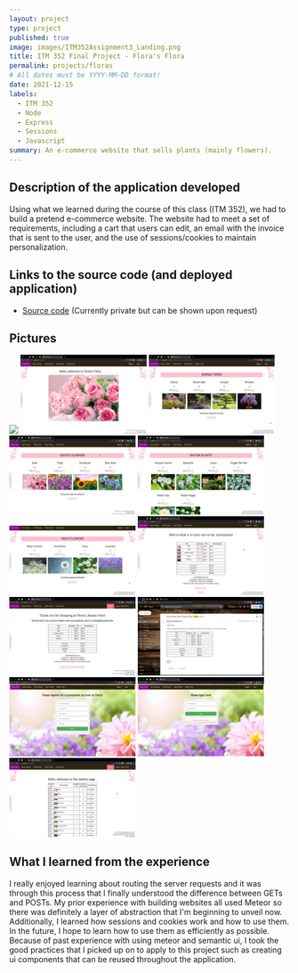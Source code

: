 ```yaml
---
layout: project
type: project
published: true
image: images/ITM352Assignment3_Landing.png
title: ITM 352 Final Project - Flora's Flora
permalink: projects/floras
# All dates must be YYYY-MM-DD format!
date: 2021-12-15
labels:
  - ITM 352
  - Node
  - Express
  - Sessions
  - Javascript
summary: An e-commerce website that sells plants (mainly flowers).
---
```


## Description of the application developed
Using what we learned during the course of this class (ITM 352), we had to build a pretend e-commerce website. The website had to meet a set of requirements, including a cart that users can edit, an email with the invoice that is sent to the user, and the use of sessions/cookies to maintain personalization.

## Links to the source code (and deployed application)
 - [Source code](https://github.com/alyssia-chen/ITM352_F21_repo/tree/main/Chen_Alyssia_Assignment3) (Currently private but can be shown upon request)

## Pictures
<img class="ui right floated rounded image" width="45%" src="../images/ITM352Assignment3_Landing.png">
<img class="ui right floated rounded image" width="45%" src="../images/ITM352Assignment3_AllDisplay.png">
<img class="ui right floated rounded image" width="45%" src="../images/ITM352Assignment3_Product1.png">
<img class="ui right floated rounded image" width="45%" src="../images/ITM352Assignment3_Product2.png">
<img class="ui right floated rounded image" width="45%" src="../images/ITM352Assignment3_Product3.png">
<img class="ui right floated rounded image" width="45%" src="../images/ITM352Assignment3_Product4.png">

<img class="ui right floated rounded image" width="45%" src="../images/ITM352Assignment3_Cart.png">
<img class="ui right floated rounded image" width="45%" src="../images/ITM352Assignment3_Invoice.png">
<img class="ui right floated rounded image" width="45%" src="../images/ITM352Assignment3_Email.png">
<img class="ui right floated rounded image" width="45%" src="../images/ITM352Assignment3_Register.png">
<img class="ui right floated rounded image" width="45%" src="../images/ITM352Assignment3_Login.png">
<img class="ui right floated rounded image" width="45%" src="../images/ITM352Assignment3_Admin.png">








## What I learned from the experience
I really enjoyed learning about routing the server requests and it was through this process that I finally understood the difference between GETs and POSTs. My prior experience with building websites all used Meteor so there was definitely a layer of abstraction that I'm beginning to unveil now. Additionally, I learned how sessions and cookies work and how to use them. In the future, I hope to learn how to use them as efficiently as possible. Because of past experience with using meteor and semantic ui, I took the good practices that I picked up on to apply to this project such as creating ui components that can be reused throughout the application. 
